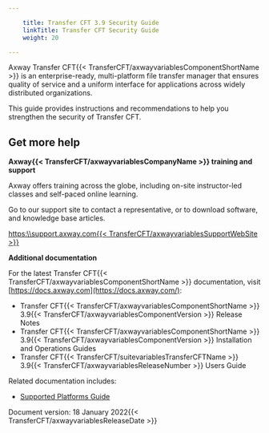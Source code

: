 ```yaml
---

    title: Transfer CFT 3.9 Security Guide
    linkTitle: Transfer CFT Security Guide
    weight: 20

---
```

Axway Transfer CFT{{< TransferCFT/axwayvariablesComponentShortName  >}} is an enterprise-ready, multi-platform file transfer manager that ensures quality of service and a uniform interface for applications across widely distributed organizations.

This guide provides instructions and recommendations to help you strengthen the security of Transfer CFT.

## Get more help

****Axway{{< TransferCFT/axwayvariablesCompanyName  >}} training and support****

Axway offers training across the globe, including on-site instructor-led classes and self-paced online learning.

Go to our support site to contact a representative, or to download software, and knowledge base articles.

[https:\\\\support.axway.com{{< TransferCFT/axwayvariablesSupportWebSite  >}}](https://support.axway.com/ "Axway Software Technical Support website")

****Additional documentation****

For the latest Transfer CFT{{< TransferCFT/axwayvariablesComponentShortName  >}} documentation, visit [https://docs.axway.com](https://docs.axway.com/):

- Transfer CFT{{< TransferCFT/axwayvariablesComponentShortName >}} 3.9{{< TransferCFT/axwayvariablesComponentVersion >}} Release Notes
- Transfer CFT{{< TransferCFT/axwayvariablesComponentShortName >}} 3.9{{< TransferCFT/axwayvariablesComponentVersion >}} Installation and Operations Guides
- Transfer CFT{{< TransferCFT/suitevariablesTransferCFTName >}} 3.9{{< TransferCFT/axwayvariablesReleaseNumber >}} Users Guide

Related documentation includes:

- [Supported Platforms Guide](https://docs.axway.com/bundle/Axway_Products_SupportedPlatforms_allOS_en/resource/Axway_Products_SupportedPlatforms_allOS_en.pdf)

Document version: 18 January 2022{{< TransferCFT/axwayvariablesReleaseDate  >}}
